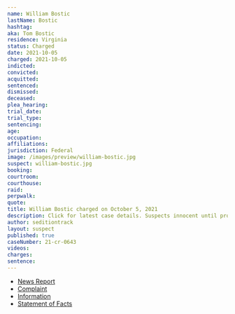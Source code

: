 ```yaml
---
name: William Bostic
lastName: Bostic
hashtag:
aka: Tom Bostic
residence: Virginia
status: Charged
date: 2021-10-05
charged: 2021-10-05
indicted:
convicted:
acquitted:
sentenced:
dismissed:
deceased:
plea_hearing:
trial_date:
trial_type:
sentencing:
age:
occupation:
affiliations:
jurisdiction: Federal
image: /images/preview/william-bostic.jpg
suspect: william-bostic.jpg
booking:
courtroom:
courthouse:
raid:
perpwalk:
quote:
title: William Bostic charged on October 5, 2021
description: Click for latest case details. Suspects innocent until proven guilty.
author: seditiontrack
layout: suspect
published: true
caseNumber: 21-cr-0643
videos:
charges:
sentence:
---
```

- [News Report](https://www.13newsnow.com/article/news/crime/virginia-beach-woman-father-accused-us-capitol-riot-january-6/291-a4b9d125-e63b-414d-8a2a-2bd153af1bae)
- [Complaint](https://www.justice.gov/usao-dc/case-multi-defendant/file/1457781/download)
- [Information](https://www.justice.gov/usao-dc/case-multi-defendant/file/1457786/download)
- [Statement of Facts](https://www.justice.gov/usao-dc/case-multi-defendant/file/1457791/download)
